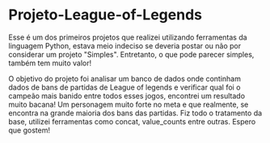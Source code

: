 # Projeto-League-of-Legends

Esse é um dos primeiros projetos que realizei utilizando ferramentas da linguagem Python, estava meio indeciso se deveria postar ou não por considerar um projeto "Simples". Entretanto, o que pode parecer simples, também tem muito valor!

O objetivo do projeto foi analisar um banco de dados onde continham dados de bans de partidas de League of legends e verificar qual foi o campeão mais banido entre todos esses jogos, encontrei um resultado muito bacana! Um personagem muito forte no meta e que realmente, se encontra na grande maioria dos bans das partidas.
Fiz todo o tratamento da base, utilizei ferramentas como concat, value_counts entre outras.
Espero que gostem!
